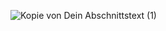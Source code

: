 ![Kopie von Dein Abschnittstext (1)](https://github.com/user-attachments/assets/1a7134c8-0718-475a-a6c8-8e41173b2c77)
